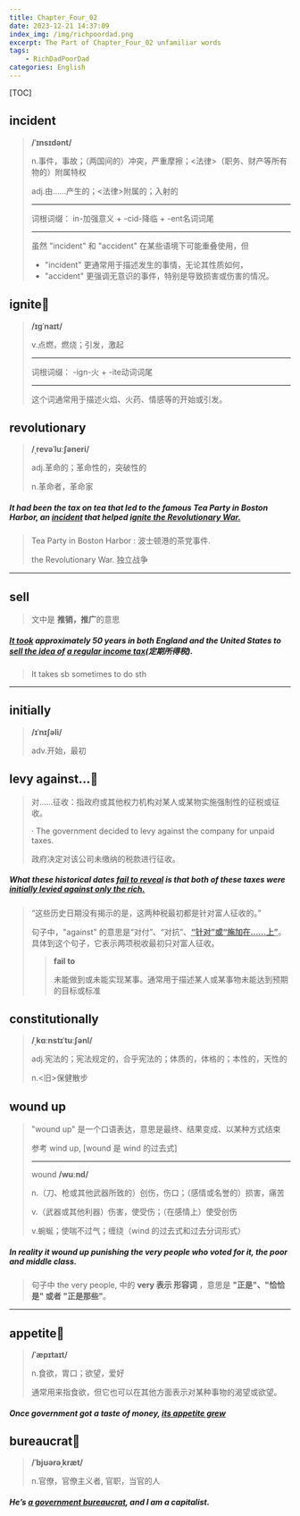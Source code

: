 ```yaml
---
title: Chapter_Four_02
date: 2023-12-21 14:37:09
index_img: /img/richpoordad.png
excerpt: The Part of Chapter_Four_02 unfamiliar words
tags: 
    - RichDadPoorDad
categories: English
---
```


[TOC]

## incident

> **/ˈɪnsɪdənt/**
>
> n.事件，事故；（两国间的）冲突，严重摩擦；<法律>（职务、财产等所有物的）附属特权
>
> adj.由……产生的；<法律>附属的；入射的
>
> ---
>
> 词根词缀： in-加强意义 + -cid-降临 + -ent名词词尾
>
> ---
>
> 虽然 "incident" 和 "accident" 在某些语境下可能重叠使用，但
>
> - "incident" 更通常用于描述发生的事情，无论其性质如何，
> -  "accident" 更强调无意识的事件，特别是导致损害或伤害的情况。

## ignite🚩

> **/ɪɡˈnaɪt/**
>
> v.点燃，燃烧；引发，激起
>
> ---
>
> 词根词缀： -ign-火 + -ite动词词尾
>
> ---
>
> 这个词通常用于描述火焰、火药、情感等的开始或引发。

## revolutionary

> **/ˌrevəˈluːʃəneri/**
>
> adj.革命的；革命性的，突破性的
>
> n.革命者，革命家

##### It had been the tax on tea that led to the famous Tea Party in Boston Harbor, an **<u>incident</u>** that helped <u>**ignite** the **Revolutionary** War.</u>

> Tea Party in Boston Harbor : 波士顿港的茶党事件.
>
> the Revolutionary War. 独立战争

---

## sell

> 文中是 **推销，推广**的意思

##### <u>It took</u> approximately 50 years in both England and the United States to <u>**sell** the idea of</u> <u>a regular income tax</u>(定期所得税).

> It takes sb sometimes to do sth

---

## initially

> **/ɪˈnɪʃəli/**
>
> adv.开始，最初

## levy against...🚩

> 对......征收：指政府或其他权力机构对某人或某物实施强制性的征税或征收。
>
> · The government decided to levy against the company for unpaid taxes.
>
> 政府决定对该公司未缴纳的税款进行征收。

##### What these historical dates <u>fail to **reveal**</u> is that both of these taxes were <u>**initially** **levied against** only the rich.</u>

> “这些历史日期没有揭示的是，这两种税最初都是针对富人征收的。”
>
> 句子中，"against" 的意思是“对付”、“对抗”、**<u>“针对”或“施加在……上”</u>**。具体到这个句子，它表示两项税收最初只对富人征收。
>
> > **fail to**
> >
> > ​	未能做到或未能实现某事。通常用于描述某人或某事物未能达到预期的目标或标准

## constitutionally

> **/ˌkɑːnstɪˈtuːʃənl/**
>
> adj.宪法的；宪法规定的，合乎宪法的；体质的，体格的；本性的，天性的
>
> n.<旧>保健散步

## wound up

> "wound up" 是一个口语表达，意思是最终、结果变成、以某种方式结束
>
> 参考 wind up,  [wound 是 wind 的过去式]
>
> ---
>
> wound	**/wuːnd/**
>
> n.（刀、枪或其他武器所致的）创伤，伤口；（感情或名誉的）损害，痛苦
>
> v.（武器或其他利器）伤害，使受伤；（在感情上）使受创伤
>
> v.蜿蜒；使喘不过气；缠绕（wind 的过去式和过去分词形式）

##### In reality it **wound up** punishing the very people who voted for it, the poor and middle class.

> 句子中 the very people, 中的 **very 表示 形容词** ，意思是  **"正是"、"恰恰是" 或者 "正是那些"**。

---

## appetite🚩

> **/ˈæpɪtaɪt/**
>
> n.食欲，胃口；欲望，爱好
>
> 通常用来指食欲，但它也可以在其他方面表示对某种事物的渴望或欲望。

##### Once government got a taste of money, <u>its **appetite** grew</u>

## bureaucrat🚩

> **/ˈbjʊərəˌkræt/**
>
> n.官僚，官僚主义者, 官职，当官的人

##### He’s <u>a government **bureaucrat**</u>, and I am a capitalist.

